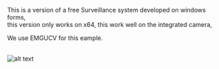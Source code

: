 This is a version of a free Surveillance system developed on windows forms, <br>
this version only works on x64, this work well on the integrated camera, <br>


We use EMGUCV for this eample. <br>
<br>

![alt text](https://github.com/mikibb1/SeSecELx64/blob/master/Imagenes/login.JPG)

